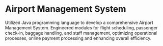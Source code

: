 # Airport Management System
 Utilized Java programming language to develop a comprehensive Airport Management System.
 Engineered modules for flight scheduling, passenger check-in, baggage handling, and staff management, optimizing operational processes, online payment processing and enhancing overall efficiency.
